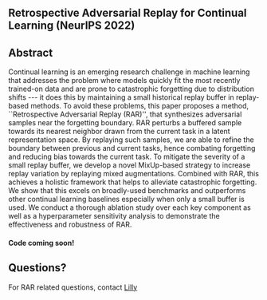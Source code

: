 ## Retrospective Adversarial Replay for Continual Learning (NeurIPS 2022)


## Abstract

Continual learning is an emerging research challenge in machine learning that addresses the problem where models quickly fit the most recently trained-on data and are prone to catastrophic forgetting due to distribution shifts --- it does this by maintaining a small historical replay buffer in replay-based methods. To avoid these problems, this paper proposes a method, ``Retrospective Adversarial Replay (RAR)'', that synthesizes adversarial samples near the forgetting boundary. RAR perturbs a buffered sample towards its nearest neighbor drawn from the current task in a latent representation space. By replaying such samples, we are able to refine the boundary between previous and current tasks, hence combating forgetting and reducing bias towards the current task.  To mitigate the severity of a small replay buffer, we develop a novel MixUp-based strategy to increase replay variation by replaying mixed augmentations.  Combined with RAR, this achieves a holistic framework that helps to alleviate catastrophic forgetting. We show that this excels on broadly-used benchmarks and outperforms other continual learning baselines especially when only a small buffer is used. We conduct a thorough ablation study over each key component as well as a hyperparameter sensitivity analysis to demonstrate the effectiveness and robustness of RAR.

#### Code coming soon!

## Questions?

For RAR related questions, contact [Lilly](lkumari@uw.edu)  </br>
